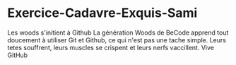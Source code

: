 # Exercice-Cadavre-Exquis-Sami
Les woods s'initient à Github
La génération Woods de BeCode apprend tout doucement à utiliser Git et Github, ce qui n'est pas une tache simple. Leurs tetes souffrent, leurs muscles se crispent et leurs nerfs vaccillent. 
Vive GitHub
